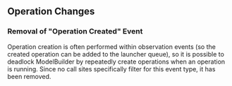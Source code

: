 ## Operation Changes

### Removal of "Operation Created" Event

Operation creation is often performed within observation events (so
the created operation can be added to the launcher queue), so it is
possible to deadlock ModelBuilder by repeatedly create operations when
an operation is running. Since no call sites specifically filter for
this event type, it has been removed.
